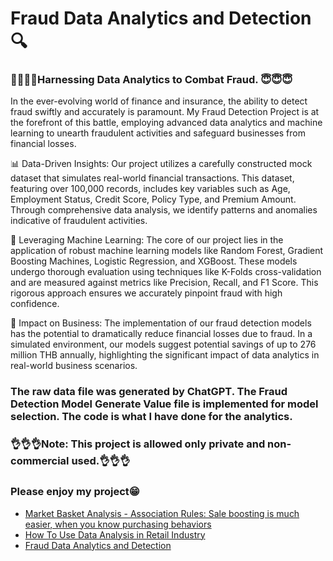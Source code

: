 # Fraud Data Analytics and Detection 🔍
### ☝🏻☝🏻Harnessing Data Analytics to Combat Fraud. 😇😇😇
In the ever-evolving world of finance and insurance, the ability to detect fraud swiftly and accurately is paramount. My Fraud Detection Project is at the forefront of this battle, employing advanced data analytics and machine learning to unearth fraudulent activities and safeguard businesses from financial losses.

📊 Data-Driven Insights:
Our project utilizes a carefully constructed mock dataset that simulates real-world financial transactions. This dataset, featuring over 100,000 records, includes key variables such as Age, Employment Status, Credit Score, Policy Type, and Premium Amount. Through comprehensive data analysis, we identify patterns and anomalies indicative of fraudulent activities.

🤖 Leveraging Machine Learning:
The core of our project lies in the application of robust machine learning models like Random Forest, Gradient Boosting Machines, Logistic Regression, and XGBoost. These models undergo thorough evaluation using techniques like K-Folds cross-validation and are measured against metrics like Precision, Recall, and F1 Score. This rigorous approach ensures we accurately pinpoint fraud with high confidence.

💼 Impact on Business:
The implementation of our fraud detection models has the potential to dramatically reduce financial losses due to fraud. In a simulated environment, our models suggest potential savings of up to 276 million THB annually, highlighting the significant impact of data analytics in real-world business scenarios.

### The raw data file was generated by ChatGPT.  The Fraud Detection Model Generate Value file is implemented for model selection. The code is what I have done for the analytics.

### 👌👌👌Note: This project is allowed only private and non-commercial used.👌👌👌

### Please enjoy my project😁

 - [Market Basket Analysis - Association Rules: Sale boosting is much easier, when you know purchasing
   behaviors](https://github.com/MariKoh/DataScienePortfolio/tree/master/Association%20Rules)
 - [How To Use Data Analysis in Retail Industry](https://github.com/MariKoh/DataScienePortfolio/tree/master/How%20To%20Use%20Data%20Analysis%20in%20Retail%20Industry)
 -  [Fraud Data Analytics and Detection](https://github.com/MariKoh/Business-and-Data-Analytics-Portfolio/tree/master/Fraud%20Data%20Analytics%20and%20Detection)
